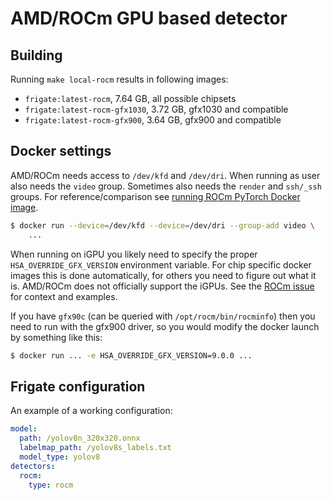 
# AMD/ROCm GPU based detector

## Building

Running `make local-rocm` results in following images:

- `frigate:latest-rocm`, 7.64 GB, all possible chipsets
- `frigate:latest-rocm-gfx1030`, 3.72 GB, gfx1030 and compatible
- `frigate:latest-rocm-gfx900`, 3.64 GB, gfx900 and compatible

## Docker settings

AMD/ROCm needs access to `/dev/kfd` and `/dev/dri`. When running as user also needs the `video` group. Sometimes also needs the `render` and `ssh/_ssh` groups.
For reference/comparison see [running ROCm PyTorch Docker image](https://rocm.docs.amd.com/projects/install-on-linux/en/develop/how-to/3rd-party/pytorch-install.html#using-docker-with-pytorch-pre-installed).

```bash
$ docker run --device=/dev/kfd --device=/dev/dri --group-add video \
    ...
```

When running on iGPU you likely need to specify the proper `HSA_OVERRIDE_GFX_VERSION` environment variable. For chip specific docker images this is done automatically, for others you need to figure out what it is. AMD/ROCm does not officially support the iGPUs. See the [ROCm issue](https://github.com/ROCm/ROCm/issues/174) for context and examples.

If you have `gfx90c` (can be queried with `/opt/rocm/bin/rocminfo`) then you need to run with the gfx900 driver, so you would modify the docker launch by something like this:

```bash
$ docker run ... -e HSA_OVERRIDE_GFX_VERSION=9.0.0 ...
```

## Frigate configuration

An example of a working configuration:

```yaml
model:
  path: /yolov8n_320x320.onnx
  labelmap_path: /yolov8s_labels.txt
  model_type: yolov8
detectors:
  rocm:
    type: rocm
```


